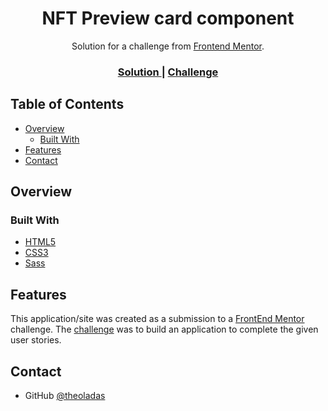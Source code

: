 
<h1 align="center">NFT Preview card component</h1>

<div align="center">
   Solution for a challenge from  <a href="https://www.frontendmentor.io/challenges/nft-preview-card-component-SbdUL_w0U" target="_blank">Frontend Mentor</a>.
</div>

<div align="center">
  <h3>
    <a href="">
      Solution
    </a>
    <span> | </span>
    <a href="https://www.frontendmentor.io/challenges/nft-preview-card-component-SbdUL_w0U">
      Challenge
    </a>
  </h3>
</div>

<!-- TABLE OF CONTENTS -->

## Table of Contents

- [Overview](#overview)
  - [Built With](#built-with)
- [Features](#features)
- [Contact](#contact)

<!-- OVERVIEW -->

## Overview


### Built With

<!-- This section should list any major frameworks that you built your project using. Here are a few examples.-->

- [HTML5](https://developer.mozilla.org/en-US/docs/Learn/Getting_started_with_the_web/HTML_basics)
- [CSS3](https://developer.mozilla.org/en-US/docs/Web/CSS)
- [Sass](https://sass-lang.com/)

## Features

<!-- List the features of your application or follow the template. Don't share the figma file here :) -->

This application/site was created as a submission to a [FrontEnd Mentor](https://www.frontendmentor.io/challenges/nft-preview-card-component-SbdUL_w0U) challenge. The [challenge](https://www.frontendmentor.io/challenges/nft-preview-card-component-SbdUL_w0U) was to build an application to complete the given user stories.

## Contact

- GitHub [@theoladas](https://github.com/theoladas)
